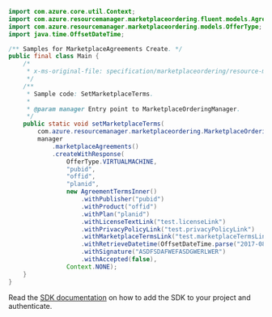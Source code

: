 ```java
import com.azure.core.util.Context;
import com.azure.resourcemanager.marketplaceordering.fluent.models.AgreementTermsInner;
import com.azure.resourcemanager.marketplaceordering.models.OfferType;
import java.time.OffsetDateTime;

/** Samples for MarketplaceAgreements Create. */
public final class Main {
    /*
     * x-ms-original-file: specification/marketplaceordering/resource-manager/Microsoft.MarketplaceOrdering/stable/2021-01-01/examples/SetMarketplaceTerms.json
     */
    /**
     * Sample code: SetMarketplaceTerms.
     *
     * @param manager Entry point to MarketplaceOrderingManager.
     */
    public static void setMarketplaceTerms(
        com.azure.resourcemanager.marketplaceordering.MarketplaceOrderingManager manager) {
        manager
            .marketplaceAgreements()
            .createWithResponse(
                OfferType.VIRTUALMACHINE,
                "pubid",
                "offid",
                "planid",
                new AgreementTermsInner()
                    .withPublisher("pubid")
                    .withProduct("offid")
                    .withPlan("planid")
                    .withLicenseTextLink("test.licenseLink")
                    .withPrivacyPolicyLink("test.privacyPolicyLink")
                    .withMarketplaceTermsLink("test.marketplaceTermsLink")
                    .withRetrieveDatetime(OffsetDateTime.parse("2017-08-15T11:33:07.12132Z"))
                    .withSignature("ASDFSDAFWEFASDGWERLWER")
                    .withAccepted(false),
                Context.NONE);
    }
}
```

Read the [SDK documentation](https://github.com/Azure/azure-sdk-for-java/blob/azure-resourcemanager-marketplaceordering_1.0.0-beta.2/sdk/marketplaceordering/azure-resourcemanager-marketplaceordering/README.md) on how to add the SDK to your project and authenticate.
